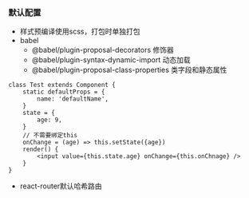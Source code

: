 ### 默认配置
- 样式预编译使用scss，打包时单独打包
- babel
    - @babel/plugin-proposal-decorators 修饰器
    - @babel/plugin-syntax-dynamic-import 动态加载
    - @babel/plugin-proposal-class-properties 类字段和静态属性
```
class Test extends Component {
    static defaultProps = {
        name: 'defaultName',
    }
    state = {
        age: 9,
    }
    // 不需要绑定this
    onChange = (age) => this.setState({age})
    render() {
        <input value={this.state.age} onChange={this.onChnage} />
    }
}

```
- react-router默认哈希路由
